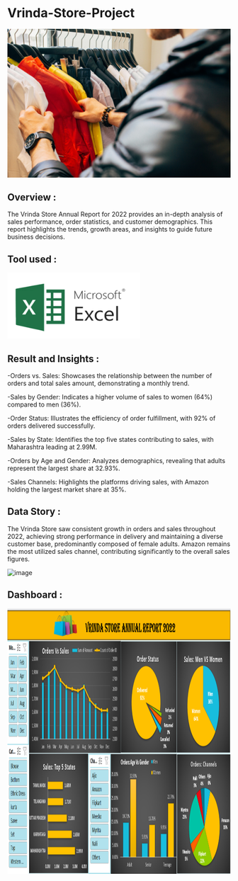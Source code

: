 # Vrinda-Store-Project
![sales Background Banner (4)](charlesdeluvio-BAbXlv7AxzM-unsplash.jpg)

## Overview : 
The Vrinda Store Annual Report for 2022 provides an in-depth analysis of sales performance, order statistics, and customer demographics. This report highlights the trends, growth areas, and insights to guide future business decisions.

## Tool used :
<img src="./microsoft-excel.png" width="300" height="150"/>&nbsp;

## Result and Insights :
-Orders vs. Sales: Showcases the relationship between the number of orders and total sales amount, demonstrating a monthly trend.

-Sales by Gender: Indicates a higher volume of sales to women (64%) compared to men (36%).

-Order Status: Illustrates the efficiency of order fulfillment, with 92% of orders delivered successfully.

-Sales by State: Identifies the top five states contributing to sales, with Maharashtra leading at 2.99M.

-Orders by Age and Gender: Analyzes demographics, revealing that adults represent the largest share at 32.93%.

-Sales Channels: Highlights the platforms driving sales, with Amazon holding the largest market share at 35%.

## Data Story :
The Vrinda Store saw consistent growth in orders and sales throughout 2022, achieving strong performance in delivery and maintaining a diverse customer base, predominantly composed of female adults. Amazon remains the most utilized sales channel, contributing significantly to the overall sales figures.

![image](https://github.com/user-attachments/assets/16df1cba-d0fe-4dba-a1a9-e1e330c58dbf)

## Dashboard :
<img src="./Screenshot store.png" width="3000" height="600"/>&nbsp;
